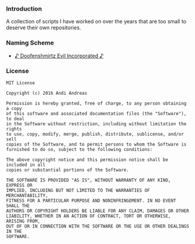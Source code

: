 ### Introduction

A collection of scripts I have worked on over the years that are too small to deserve their own repositories.

### Naming Scheme

* [♪ Doofenshmirtz Evil Incorporated ♪](https://en.wikipedia.org/wiki/Dr._Heinz_Doofenshmirtz#Running_gags)

### License

```
MIT License

Copyright (c) 2016 Andi Andreas

Permission is hereby granted, free of charge, to any person obtaining a copy
of this software and associated documentation files (the "Software"), to deal
in the Software without restriction, including without limitation the rights
to use, copy, modify, merge, publish, distribute, sublicense, and/or sell
copies of the Software, and to permit persons to whom the Software is
furnished to do so, subject to the following conditions:

The above copyright notice and this permission notice shall be included in all
copies or substantial portions of the Software.

THE SOFTWARE IS PROVIDED "AS IS", WITHOUT WARRANTY OF ANY KIND, EXPRESS OR
IMPLIED, INCLUDING BUT NOT LIMITED TO THE WARRANTIES OF MERCHANTABILITY,
FITNESS FOR A PARTICULAR PURPOSE AND NONINFRINGEMENT. IN NO EVENT SHALL THE
AUTHORS OR COPYRIGHT HOLDERS BE LIABLE FOR ANY CLAIM, DAMAGES OR OTHER
LIABILITY, WHETHER IN AN ACTION OF CONTRACT, TORT OR OTHERWISE, ARISING FROM,
OUT OF OR IN CONNECTION WITH THE SOFTWARE OR THE USE OR OTHER DEALINGS IN THE
SOFTWARE.
```
